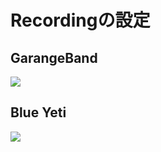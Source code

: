 # Recordingの設定

## GarangeBand
![](https://user-images.githubusercontent.com/1855860/53691400-81ab1980-3dc0-11e9-8320-95ae436e832f.png)


## Blue Yeti
![](https://user-images.githubusercontent.com/1855860/53691403-840d7380-3dc0-11e9-9cb7-3ea31c5a1502.png)
